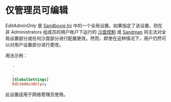 # 仅管理员可编辑

_EditAdminOnly_ 是 [Sandboxie Ini](SandboxieIni.md) 中的一个全局设置。如果指定了该设置，则在非 Administrators 组成员的用户账户下运行的 [沙盘控制](SandboxieControl.md) 或 [Sandman](PlusMigrationGuide.md) 将无法对全局设置部分或任何沙盘部分进行配置更改。然而，即使在这种情况下，用户仍然可以对用户设置部分进行更改。

用法示例：

```ini
   .
   .
   .
   [GlobalSettings]
   EditAdminOnly=y
```

此设置适用于网络管理员使用。
